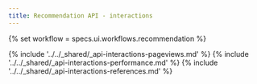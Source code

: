 ```yaml
---
title: Recommendation API - interactions
---
```


{% set workflow = specs.ui.workflows.recommendation %}

{% include '../../_shared/_api-interactions-pageviews.md' %}
{% include '../../_shared/_api-interactions-performance.md' %}
{% include '../../_shared/_api-interactions-references.md' %}

